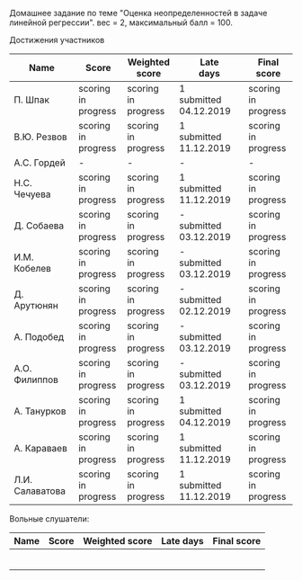 Домашнее задание по теме "Оценка неопределенностей в задаче линейной регрессии". вес = 2, максимальный балл = 100.



Достижения участников

| Name         | Score | Weighted<br>score | Late<br>days | Final<br>score |
| ------------ | ----- | ----------------- | ------------ | -------------- |
| П. Шпак      | scoring<br />in progress | scoring<br />in progress | 1<br />submitted 04.12.2019 | scoring<br />in progress |
| В.Ю. Резвов  | scoring<br />in progress | scoring<br />in progress | 1<br />submitted 11.12.2019 | scoring<br />in progress |
| А.С. Гордей  | -     | -                 | -            | -              |
| Н.С. Чечуева | scoring<br />in progress | scoring<br />in progress | 1<br />submitted 11.12.2019 | scoring<br />in progress |
| Д. Собаева   | scoring<br />in progress | scoring<br />in progress | -<br />submitted 03.12.2019 | scoring<br />in progress |
| И.М. Кобелев | scoring<br />in progress | scoring<br />in progress | -<br />submitted 03.12.2019 | scoring<br />in progress |
| Д. Арутюнян  | scoring<br />in progress | scoring<br />in progress | -<br />submitted 02.12.2019 | scoring<br />in progress |
| А. Подобед   | scoring<br />in progress | scoring<br />in progress | -<br />submitted 03.12.2019 | scoring<br />in progress |
| А.О. Филиппов | scoring<br />in progress | scoring<br />in progress | -<br />submitted 03.12.2019 | scoring<br />in progress |
| А. Танурков | scoring<br />in progress | scoring<br />in progress | 1<br />submitted 04.12.2019 | scoring<br />in progress |
| А. Караваев | scoring<br />in progress | scoring<br />in progress | 1<br />submitted 11.12.2019 | scoring<br />in progress |
| Л.И. Салаватова | scoring<br />in progress | scoring<br />in progress | 1<br />submitted 11.12.2019 | scoring<br />in progress |



Вольные слушатели:

| Name         | Score | Weighted score | Late days | Final score |
| ------------ | ----- | -------------- | --------- | ----------- |
|              |       |                |           |             |
|              |       |                |           |             |
|              |       |                |           |             |
|              |       |                |           |             |
|              |       |                |           |             |
|              |       |                |           |             |